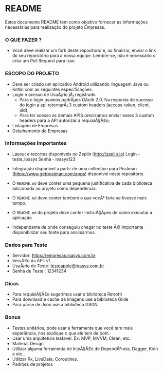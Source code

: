 # README #

Estes documento README tem como objetivo fornecer as informações necessárias para realização do projeto Empresas.

### O QUE FAZER ? ###

* Você deve realizar um fork deste repositório e, ao finalizar, enviar o link do seu repositório para a nossa equipe. Lembre-se, não é necessário o criar um Pull Request para isso.

### ESCOPO DO PROJETO ###

* Deve ser criado um aplicativo Android utilizando linguagem Java ou Kotlin com as seguintes especificações:
* Login e acesso de UsuÃ¡rio jÃ¡ registrado
	* Para o login usamos padrÃµes OAuth 2.0. Na resposta de sucesso do login a api retornarÃ¡ 3 custom headers (access-token, client, uid);
	* Para ter acesso as demais APIS precisamos enviar esses 3 custom headers para a API autorizar a requisiÃ§Ã£o;
* Listagem de Empresas
* Detalhamento de Empresas

### Informações Importantes ###

* Layout e recortes disponíveis no Zeplin (http://zeplin.io)
Login - teste_ioasys
Senha - ioasys123

* Integração disponivel a partir de uma collection para Postman (https://www.getpostman.com/apps) disponivel neste repositório.
* O `README.md` deve conter uma pequena justificativa de cada biblioteca adicionada ao projeto como dependência.
* O `README.md` deve conter tambem o que vocÃª faria se tivesse mais tempo.
* O `README.md` do projeto deve conter instruÃ§Ãµes de como executar a aplicação
* Independente de onde conseguiu chegar no teste Ã© importante disponibilizar seu fonte para analisarmos.

### Dados para Teste ###

* Servidor: https://empresas.ioasys.com.br
* VersÃ£o da API: v1
* UsuÃ¡rio de Teste: testeapple@ioasys.com.br
* Senha de Teste : 12341234

### Dicas ###

* Para requisiÃ§Ã£o sugerimos usar a biblioteca Retrofit
* Para download e cache de imagens use a biblioteca Glide
* Para parse de Json use a biblioteca GSON

### Bonus ###

* Testes unitários, pode usar a ferramenta que você tem mais experiência, nos explique o que ele tem de bom.
* Usar uma arquitetura testavel. Ex: MVP, MVVM, Clean, etc.
* Material Design
* Utilizar alguma ferramenta de InjeÃ§Ã£o de DependÃªncia, Dagger, Koin e etc..
* Utilizar Rx, LiveData, Coroutines.
* Padrões de projetos
